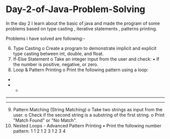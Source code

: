 # Day-2-of-Java-Problem-Solving
In the day 2 I learn about the basic of java and made the program of some problems based on type casting , iterative statements , patterns printing.

Problems i have solved are following:-

6. Type Casting 
o Create a program to demonstrate implicit and explicit type casting 
between int, double, and float. 
7. If-Else Statement 
o Take an integer input from the user and check: 
▪ If the number is positive, negative, or zero. 
8. Loop & Pattern Printing 
o Print the following pattern using a loop: 
* 
* * 
* * * 
* * * * 
9. Pattern Matching (String Matching) 
o Take two strings as input from the user. 
o Check if the second string is a substring of the first string. 
o Print "Match Found" or "No Match". 
10. Nested Loops - Advanced Pattern Printing 
• Print the following number pattern: 
1 
1 2 
1 2 3 
1 2 3 4
